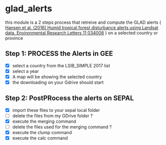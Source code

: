 # glad_alerts

this module is a 2 steps process that retreive and compute the GLAD alerts ( [Hansen et al. (2016) Humid tropical forest disturbance alerts using Landsat data. Environmental Research Letters 11 034008](https://iopscience.iop.org/article/10.1088/1748-9326/11/3/034008) ) on a selected country or province

## Step 1: PROCESS the Alerts in GEE
 
- [x] select a country from the LSIB_SIMPLE 2017 list 
- [x] select a year
- [x] A map will be showing the selected country 
- [x] the downloading on your Gdrive should start

## Step 2: PostPRocess the alerts on SEPAL
- [x] import these files to your sepal local folder
- [ ] delete the files from my GDrive folder ? 
- [x] execute the merging command
- [ ] delete the files used for the merging command ?
- [x] execute the clump command 
- [x] execute the calc command
